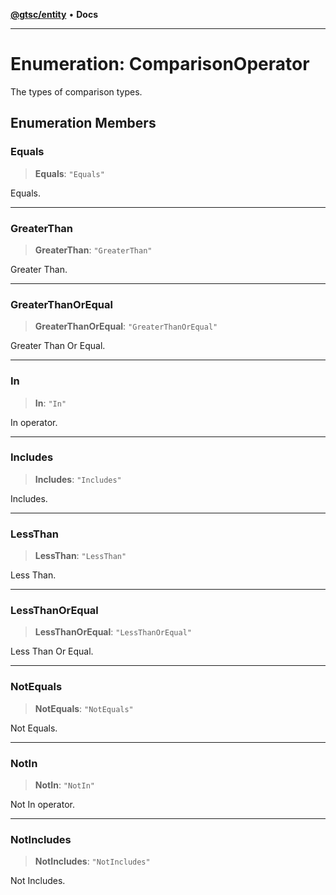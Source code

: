 [**@gtsc/entity**](../README.md) • **Docs**

***

# Enumeration: ComparisonOperator

The types of comparison types.

## Enumeration Members

### Equals

> **Equals**: `"Equals"`

Equals.

***

### GreaterThan

> **GreaterThan**: `"GreaterThan"`

Greater Than.

***

### GreaterThanOrEqual

> **GreaterThanOrEqual**: `"GreaterThanOrEqual"`

Greater Than Or Equal.

***

### In

> **In**: `"In"`

In operator.

***

### Includes

> **Includes**: `"Includes"`

Includes.

***

### LessThan

> **LessThan**: `"LessThan"`

Less Than.

***

### LessThanOrEqual

> **LessThanOrEqual**: `"LessThanOrEqual"`

Less Than Or Equal.

***

### NotEquals

> **NotEquals**: `"NotEquals"`

Not Equals.

***

### NotIn

> **NotIn**: `"NotIn"`

Not In operator.

***

### NotIncludes

> **NotIncludes**: `"NotIncludes"`

Not Includes.
